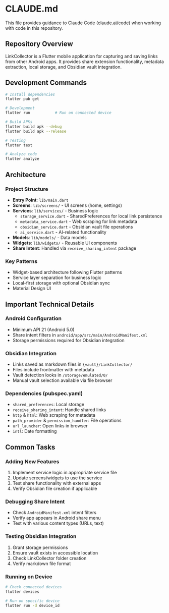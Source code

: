 # CLAUDE.md

This file provides guidance to Claude Code (claude.ai/code) when working with code in this repository.

## Repository Overview

LinkCollector is a Flutter mobile application for capturing and saving links from other Android apps. It provides share extension functionality, metadata extraction, local storage, and Obsidian vault integration.

## Development Commands

```bash
# Install dependencies
flutter pub get

# Development
flutter run           # Run on connected device

# Build APKs
flutter build apk --debug
flutter build apk --release

# Testing
flutter test

# Analyze code
flutter analyze
```

## Architecture

### Project Structure
- **Entry Point**: `lib/main.dart`
- **Screens**: `lib/screens/` - UI screens (home, settings)
- **Services**: `lib/services/` - Business logic
  - `storage_service.dart` - SharedPreferences for local link persistence
  - `metadata_service.dart` - Web scraping for link metadata
  - `obsidian_service.dart` - Obsidian vault file operations
  - `ai_service.dart` - AI-related functionality
- **Models**: `lib/models/` - Data models
- **Widgets**: `lib/widgets/` - Reusable UI components
- **Share Intent**: Handled via `receive_sharing_intent` package

### Key Patterns
- Widget-based architecture following Flutter patterns
- Service layer separation for business logic
- Local-first storage with optional Obsidian sync
- Material Design UI

## Important Technical Details

### Android Configuration
- Minimum API 21 (Android 5.0)
- Share intent filters in `android/app/src/main/AndroidManifest.xml`
- Storage permissions required for Obsidian integration

### Obsidian Integration
- Links saved as markdown files in `{vault}/LinkCollector/`
- Files include frontmatter with metadata
- Vault detection looks in `/storage/emulated/0/`
- Manual vault selection available via file browser

### Dependencies (pubspec.yaml)
- `shared_preferences`: Local storage
- `receive_sharing_intent`: Handle shared links
- `http` & `html`: Web scraping for metadata
- `path_provider` & `permission_handler`: File operations
- `url_launcher`: Open links in browser
- `intl`: Date formatting

## Common Tasks

### Adding New Features
1. Implement service logic in appropriate service file
2. Update screens/widgets to use the service
3. Test share functionality with external apps
4. Verify Obsidian file creation if applicable

### Debugging Share Intent
- Check `AndroidManifest.xml` intent filters
- Verify app appears in Android share menu
- Test with various content types (URLs, text)

### Testing Obsidian Integration
1. Grant storage permissions
2. Ensure vault exists in accessible location
3. Check LinkCollector folder creation
4. Verify markdown file format

### Running on Device
```bash
# Check connected devices
flutter devices

# Run on specific device
flutter run -d device_id
```